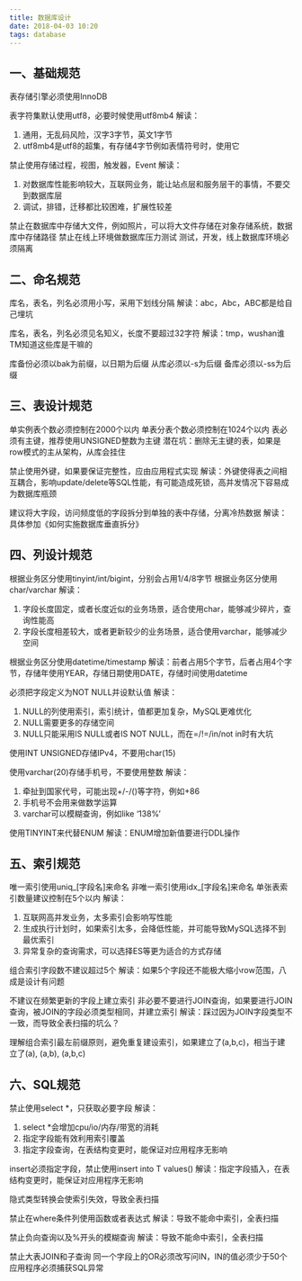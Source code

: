 ```yaml
---
title: 数据库设计
date: 2018-04-03 10:20
tags: database
---
```

## 一、基础规范
表存储引擎必须使用InnoDB
 
表字符集默认使用utf8，必要时候使用utf8mb4
解读：

1. 通用，无乱码风险，汉字3字节，英文1字节
2. utf8mb4是utf8的超集，有存储4字节例如表情符号时，使用它
 
禁止使用存储过程，视图，触发器，Event
解读：

1. 对数据库性能影响较大，互联网业务，能让站点层和服务层干的事情，不要交到数据库层
2. 调试，排错，迁移都比较困难，扩展性较差
 
禁止在数据库中存储大文件，例如照片，可以将大文件存储在对象存储系统，数据库中存储路径
禁止在线上环境做数据库压力测试
测试，开发，线上数据库环境必须隔离
 
## 二、命名规范
库名，表名，列名必须用小写，采用下划线分隔
解读：abc，Abc，ABC都是给自己埋坑
 
库名，表名，列名必须见名知义，长度不要超过32字符
解读：tmp，wushan谁TM知道这些库是干嘛的
 
库备份必须以bak为前缀，以日期为后缀
从库必须以-s为后缀
备库必须以-ss为后缀
 
## 三、表设计规范
单实例表个数必须控制在2000个以内
单表分表个数必须控制在1024个以内
表必须有主键，推荐使用UNSIGNED整数为主键
潜在坑：删除无主键的表，如果是row模式的主从架构，从库会挂住
 
禁止使用外键，如果要保证完整性，应由应用程式实现
解读：外键使得表之间相互耦合，影响update/delete等SQL性能，有可能造成死锁，高并发情况下容易成为数据库瓶颈
 
建议将大字段，访问频度低的字段拆分到单独的表中存储，分离冷热数据
解读：具体参加《如何实施数据库垂直拆分》
 
## 四、列设计规范
根据业务区分使用tinyint/int/bigint，分别会占用1/4/8字节
根据业务区分使用char/varchar
解读：

1. 字段长度固定，或者长度近似的业务场景，适合使用char，能够减少碎片，查询性能高
2. 字段长度相差较大，或者更新较少的业务场景，适合使用varchar，能够减少空间
 
根据业务区分使用datetime/timestamp
解读：前者占用5个字节，后者占用4个字节，存储年使用YEAR，存储日期使用DATE，存储时间使用datetime
 
必须把字段定义为NOT NULL并设默认值
解读：

1. NULL的列使用索引，索引统计，值都更加复杂，MySQL更难优化
2. NULL需要更多的存储空间
3. NULL只能采用IS NULL或者IS NOT NULL，而在=/!=/in/not in时有大坑
 
使用INT UNSIGNED存储IPv4，不要用char(15)
 
使用varchar(20)存储手机号，不要使用整数
解读：

1. 牵扯到国家代号，可能出现+/-/()等字符，例如+86
2. 手机号不会用来做数学运算
3. varchar可以模糊查询，例如like ‘138%’
 
使用TINYINT来代替ENUM
解读：ENUM增加新值要进行DDL操作
 
## 五、索引规范
唯一索引使用uniq_[字段名]来命名
非唯一索引使用idx_[字段名]来命名
单张表索引数量建议控制在5个以内
解读：

1. 互联网高并发业务，太多索引会影响写性能
2. 生成执行计划时，如果索引太多，会降低性能，并可能导致MySQL选择不到最优索引
3. 异常复杂的查询需求，可以选择ES等更为适合的方式存储
 
组合索引字段数不建议超过5个
解读：如果5个字段还不能极大缩小row范围，八成是设计有问题
 
不建议在频繁更新的字段上建立索引
非必要不要进行JOIN查询，如果要进行JOIN查询，被JOIN的字段必须类型相同，并建立索引
解读：踩过因为JOIN字段类型不一致，而导致全表扫描的坑么？
 
理解组合索引最左前缀原则，避免重复建设索引，如果建立了(a,b,c)，相当于建立了(a), (a,b), (a,b,c)
 
## 六、SQL规范
禁止使用select *，只获取必要字段
解读：

1. select *会增加cpu/io/内存/带宽的消耗
2. 指定字段能有效利用索引覆盖
3. 指定字段查询，在表结构变更时，能保证对应用程序无影响
 
insert必须指定字段，禁止使用insert into T values()
解读：指定字段插入，在表结构变更时，能保证对应用程序无影响
 
隐式类型转换会使索引失效，导致全表扫描
 
禁止在where条件列使用函数或者表达式
解读：导致不能命中索引，全表扫描
 
禁止负向查询以及%开头的模糊查询
解读：导致不能命中索引，全表扫描
 
禁止大表JOIN和子查询
同一个字段上的OR必须改写问IN，IN的值必须少于50个
应用程序必须捕获SQL异常
